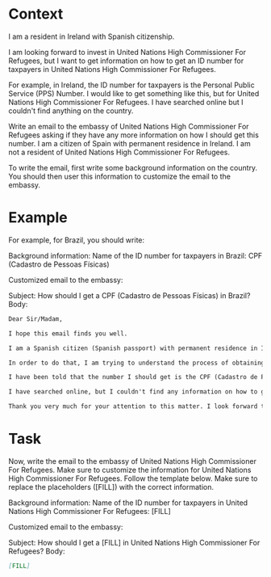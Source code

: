 # Context
I am a resident in Ireland with Spanish citizenship.

I am looking forward to invest in United Nations High Commissioner For Refugees, but I want to get information on how to get an ID number for taxpayers in United Nations High Commissioner For Refugees.

For example, in Ireland, the ID number for taxpayers is the Personal Public Service (PPS) Number. I would like to get something like this, but for United Nations High Commissioner For Refugees. I have searched online but I couldn't find anything on the country.

Write an email to the embassy of United Nations High Commissioner For Refugees asking if they have any more information on how I should get this number. I am a citizen of Spain with permanent residence in Ireland. I am not a resident of United Nations High Commissioner For Refugees.

To write the email, first write some background information on the country. You should then user this information to customize the email to the embassy.

# Example
For example, for Brazil, you should write:

Background information:
Name of the ID number for taxpayers in Brazil: CPF (Cadastro de Pessoas Físicas)

Customized email to the embassy:

Subject: How should I get a CPF (Cadastro de Pessoas Físicas) in Brazil?
Body:
```md
Dear Sir/Madam,

I hope this email finds you well.

I am a Spanish citizen (Spanish passport) with permanent residence in Ireland. I am looking forward to investing in Brazil, as a foreign investor (no residence in Brazil).

In order to do that, I am trying to understand the process of obtaining the number that identifies taxpayers in Brazil, to be able to declare the relevant information to the tax authorities.

I have been told that the number I should get is the CPF (Cadastro de Pessoas Físicas). Feel free to correct me if I am wrong.

I have searched online, but I couldn't find any information on how to get a CPF from abroad. This is why I am reaching out to you for guidance. If you could provide me with information on the process or direct me to the relevant authorities, I would greatly appreciate it.

Thank you very much for your attention to this matter. I look forward to your response and any help you can provide.
```

# Task
Now, write the email to the embassy of United Nations High Commissioner For Refugees. Make sure to customize the information for United Nations High Commissioner For Refugees. Follow the template below. Make sure to replace the placeholders ([FILL]) with the correct information.

Background information:
Name of the ID number for taxpayers in United Nations High Commissioner For Refugees: [FILL]

Customized email to the embassy:

Subject: How should I get a [FILL] in United Nations High Commissioner For Refugees?
Body:
```md
[FILL]
```
